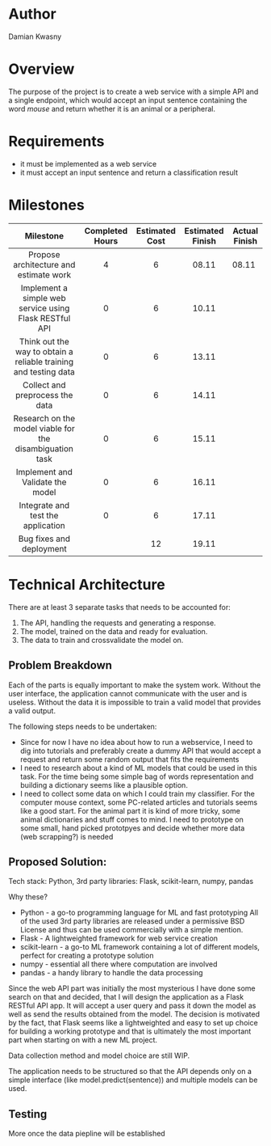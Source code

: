 # Author

Damian Kwasny

# Overview

The purpose of the project is to create a web service with a simple API and a
single endpoint, which would accept an input sentence containing the word
_mouse_ and return whether it is an animal or a peripheral.

# Requirements

* it must be implemented as a web service
* it must accept an input sentence and return a classification result

# Milestones

| Milestone | Completed Hours | Estimated Cost | Estimated Finish | Actual Finish |
|:---------:|:---------------:|:--------------:|:----------------:|---------------|
|Propose architecture and estimate work|4|6                |08.11                  |        08.11       |
|Implement a simple web service using Flask RESTful API   | 0  | 6  | 10.11  |   |
|Think out the way to obtain a reliable training and testing data   | 0  | 6  | 13.11  |   |
|Collect and preprocess the data   | 0  | 6  | 14.11  |   |
|Research on the model viable for the disambiguation task   | 0  | 6  | 15.11  |   |
|Implement and Validate the model   | 0  | 6  | 16.11  |   |
|Integrate and test the application   |  0 | 6  | 17.11  |   |
|Bug fixes and deployment|   | 12  | 19.11  |   |


# Technical Architecture

There are at least 3 separate tasks that needs to be accounted for:

   1. The API, handling the requests and generating a response.
   2. The model, trained on the data and ready for evaluation.
   3. The data to train and crossvalidate the model on.

## Problem Breakdown

Each of the parts is equally important to make the system work. Without the
user interface, the application cannot communicate with the user and is useless.
Without the data it is impossible to train a valid model that provides a valid
output.

The following steps needs to be undertaken:


  * Since for now I have no idea about how to run a webservice, I need to dig into tutorials and preferably create a dummy API that would accept a
request and return some random output that fits the requirements
  * I need to research about a kind of ML models that could be used in this task. For the time being some simple bag of words representation and building a dictionary seems like a plausible option.
  * I need to collect some data on which I could train my classifier. For the computer mouse context, some PC-related articles and tutorials seems like a good start. For the animal part it is kind of more tricky, some animal dictionaries and stuff comes to mind. I need to prototype on some small, hand picked prototpyes and decide whether more data (web scrapping?) is needed

## Proposed Solution:

Tech stack:
Python, 3rd party libraries: Flask, scikit-learn, numpy, pandas

Why these?
  * Python - a go-to programming language for ML and fast prototyping
  All of the used 3rd party libraries are released under a permissive BSD License and thus can be used commercially with a simple mention.
  * Flask - A lightweighted framework for web service creation
  * scikit-learn - a go-to ML framework containing a lot of different models, perfect for creating a prototype solution
  * numpy - essential all there where computation are involved
  * pandas - a handy library to handle the data processing


Since the web API part was initially the most mysterious I have done some search on that and decided, that
I will design the application as a Flask RESTful API app. It will accept a user query and pass it down the model as well as send the results obtained from the model. The decision is motivated by the fact, that Flask seems like a lightweighted and easy to set up choice for building a working prototype and that is
ultimately the most important part when starting on with a new ML project.

Data collection method and model choice are still WIP.

The application needs to be structured so that the API depends only on a simple interface (like model.predict(sentence)) and multiple models can be used.

## Testing
More once the data piepline will be established

